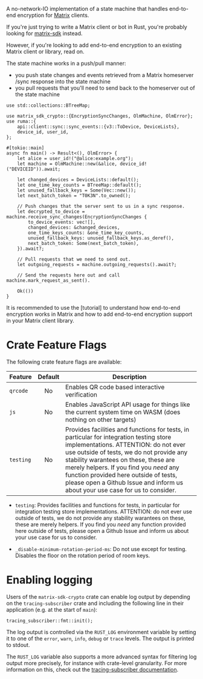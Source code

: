 A no-network-IO implementation of a state machine that handles end-to-end
encryption for [Matrix] clients.

If you're just trying to write a Matrix client or bot in Rust, you're probably
looking for [matrix-sdk] instead.

However, if you're looking to add end-to-end encryption to an existing Matrix
client or library, read on.

The state machine works in a push/pull manner:

- you push state changes and events retrieved from a Matrix homeserver /sync
  response into the state machine
- you pull requests that you'll need to send back to the homeserver out of the
  state machine

```rust,no_run
use std::collections::BTreeMap;

use matrix_sdk_crypto::{EncryptionSyncChanges, OlmMachine, OlmError};
use ruma::{
    api::client::sync::sync_events::{v3::ToDevice, DeviceLists},
    device_id, user_id,
};

#[tokio::main]
async fn main() -> Result<(), OlmError> {
    let alice = user_id!("@alice:example.org");
    let machine = OlmMachine::new(&alice, device_id!("DEVICEID")).await;

    let changed_devices = DeviceLists::default();
    let one_time_key_counts = BTreeMap::default();
    let unused_fallback_keys = Some(Vec::new());
    let next_batch_token = "T0K3N".to_owned();

    // Push changes that the server sent to us in a sync response.
    let decrypted_to_device = machine.receive_sync_changes(EncryptionSyncChanges {
        to_device_events: vec![],
        changed_devices: &changed_devices,
        one_time_keys_counts: &one_time_key_counts,
        unused_fallback_keys: unused_fallback_keys.as_deref(),
        next_batch_token: Some(next_batch_token),
    }).await?;

    // Pull requests that we need to send out.
    let outgoing_requests = machine.outgoing_requests().await?;

    // Send the requests here out and call machine.mark_request_as_sent().

    Ok(())
}
```
It is recommended to use the [tutorial] to understand how end-to-end encryption
works in Matrix and how to add end-to-end encryption support in your Matrix
client library.

[Matrix]: https://matrix.org/
[matrix-sdk]: https://github.com/matrix-org/matrix-rust-sdk/

# Crate Feature Flags

The following crate feature flags are available:

| Feature             | Default | Description                                                                                                                |
| ------------------- | :-----: | -------------------------------------------------------------------------------------------------------------------------- |
| `qrcode`            |   No    | Enables QR code based interactive verification                                                                             |
| `js`                |   No    | Enables JavaScript API usage for things like the current system time on WASM (does nothing on other targets)               |
| `testing`           |   No    | Provides facilities and functions for tests, in particular for integration testing store implementations. ATTENTION: do not ever use outside of tests, we do not provide any stability warantees on these, these are merely helpers. If you find you _need_ any function provided here outside of tests, please open a Github Issue and inform us about your use case for us to consider. |

* `testing`: Provides facilities and functions for tests, in particular for integration testing store implementations. ATTENTION: do not ever use outside of tests, we do not provide any stability warantees on these, these are merely helpers. If you find you _need_ any function provided here outside of tests, please open a Github Issue and inform us about your use case for us to consider.

* `_disable-minimum-rotation-period-ms`: Do not use except for testing. Disables the floor on the rotation period of room keys.
# Enabling logging

Users of the `matrix-sdk-crypto` crate can enable log output by depending on the
`tracing-subscriber` crate and including the following line in their
application (e.g. at the start of `main`):

```no_compile
tracing_subscriber::fmt::init();
```

The log output is controlled via the `RUST_LOG` environment variable by
setting it to one of the `error`, `warn`, `info`, `debug` or `trace` levels.
The output is printed to stdout.

The `RUST_LOG` variable also supports a more advanced syntax for filtering
log output more precisely, for instance with crate-level granularity. For
more information on this, check out the [tracing-subscriber documentation].

[tracing-subscriber documentation]: https://docs.rs/tracing-subscriber/latest/tracing_subscriber/
